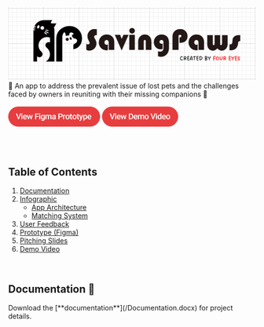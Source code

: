 ![banner](https://github.com/JYplusOne/Saving-Paws-Visual/blob/main/Banner/SP%20Banner.png) <br>
:paw_prints: An app to address the prevalent issue of lost pets and the challenges faced by owners in reuniting with their missing companions :paw_prints: <br/><br/>
[![Prototype](https://github.com/JYplusOne/Saving-Paws-Visual/blob/main/Banner/View%20Prototype%20Tag.png)](https://www.figma.com/proto/9pKPwI5qP7B87AK3uo5VtE/Saving-Paws?type=design&node-id=3-2&t=jASPy7ERpStwes2X-1&scaling=scale-down&page-id=0%3A1&starting-point-node-id=3%3A2) 
  [![Video](https://github.com/JYplusOne/Saving-Paws-Visual/blob/main/Banner/View%20Video%20Tag.png)](https://www.figma.com/proto/9pKPwI5qP7B87AK3uo5VtE/Saving-Paws?type=design&node-id=3-2&t=jASPy7ERpStwes2X-1&scaling=scale-down&page-id=0%3A1&starting-point-node-id=3%3A2)
  
<br/><br/>

## Table of Contents
1. [Documentation](#documentation)
2. [Infographic](/Infographic)
    * [App Architecture](Infographic/Apps%20Architecture.png)
    * [Matching System](Infographic/Matching%20System.png)
3. [User Feedback](/User%20Feedback)
4. [Prototype (Figma)](/Prototype)
5. [Pitching Slides](/Pitching%20Slides.pdf)
6. [Demo Video](/Demo%20Video)

<br/>
<h2 id="documentation">Documentation 📑 </h2>
Download the [**documentation**](/Documentation.docx) for project details.

